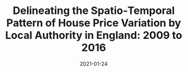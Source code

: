 ---
title: "Delineating the Spatio‐Temporal Pattern of House Price Variation by Local Authority in England: 2009 to 2016"
collection: publications
permalink: /publication/2021-geogr-analysis
date: 2021-01-24
venue: 'Geographical Analysis'
paperurl: 'https://onlinelibrary.wiley.com/doi/10.1111/gean.12287'
link: 'https://doi.org/10.1111/gean.12287'
code: 'URL'
github: ''
citation: 'Chi, B., Dennett, A., Oléron‐Evans, T. and Morphet, R. (2021), Delineating the Spatio‐Temporal Pattern of House Price Variation by Local Authority in England: 2009 to 2016. Geogr Anal. https://doi.org/10.1111/gean.12287'

---